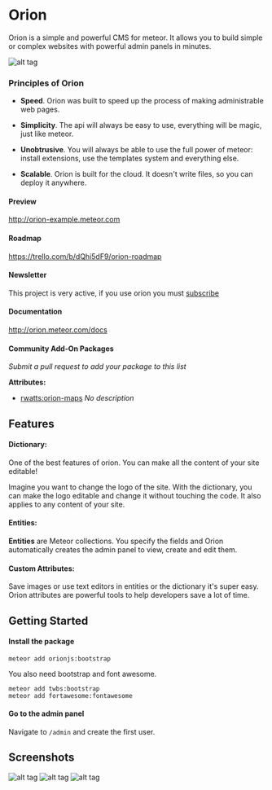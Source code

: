 Orion
=====

Orion is a simple and powerful CMS for meteor. It allows you to build
simple or complex websites with powerful admin panels in minutes.

![alt tag](http://i.imgur.com/eNMaaje.png)

### Principles of Orion

- **Speed**. Orion was built to speed up the process of making administrable
web pages.

- **Simplicity**. The api will always be easy to use, everything will be
magic, just like meteor.

- **Unobtrusive**. You will always be able to use the full power of meteor:
install extensions, use the templates system and everything else.

- **Scalable**. Orion is built for the cloud. It doesn't write files,
so you can deploy it anywhere.

#### Preview

http://orion-example.meteor.com

#### Roadmap

https://trello.com/b/dQhi5dF9/orion-roadmap

#### Newsletter

This project is very active, if you use orion you must [subscribe](http://eepurl.com/bbji3b)

#### Documentation

http://orion.meteor.com/docs

#### Community Add-On Packages

*Submit a pull request to add your package to this list*

**Attributes:**

- [rwatts:orion-maps](https://atmospherejs.com/rwatts/orion-maps) *No description*

## Features

#### Dictionary:

One of the best features of orion. You can make all
the content of your site editable!

Imagine you want to change the logo of the site. With the dictionary, you
can make the logo editable and change it without touching the code. It
also applies to any content of your site.

#### Entities:

__Entities__ are Meteor collections. You specify the fields and
Orion automatically creates the admin panel to view, create and edit them.

#### Custom Attributes:

Save images or use text editors in entities or the dictionary it's super easy.
Orion attributes are powerful tools to help developers save a lot of time.

## Getting Started

#### Install the package

```
meteor add orionjs:bootstrap
```

You also need bootstrap and font awesome.

```
meteor add twbs:bootstrap
meteor add fortawesome:fontawesome
```

#### Go to the admin panel

Navigate to ```/admin``` and create the first user.

## Screenshots

![alt tag](http://i.imgur.com/eFEQ5lT.jpg)
![alt tag](http://i.imgur.com/eNMaaje.png)
![alt tag](http://i.imgur.com/Rl3Mpvi.jpg)
